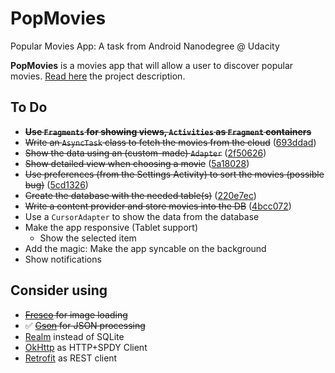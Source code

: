 # PopMovies
Popular Movies App: A task from Android Nanodegree @ Udacity

**PopMovies** is a movies app that will allow a user to discover popular movies. [Read here](https://docs.google.com/document/d/1gtXUu1nzLGWrGfVCD6tEA0YHoYA9UNyT2yByqjJemp8/pub?embedded=true) the project description.

## To Do
  - ~~**Use `Fragments` for showing views, `Activities` as `Fragment` containers**~~
  - ~~Write an `AsyncTask` class to fetch the movies from the cloud~~ ([693ddad](https://github.com/aziflaj/PopMovies/commit/693ddadc80d430f7e57565b65cc69672df7d5710))
  - ~~Show the data using an (custom-made) `Adapter`~~ ([2f50626](https://github.com/aziflaj/PopMovies/commit/2f506261d877c396d19bb1901fe50cb4d114d170))
  - ~~Show detailed view when choosing a movie~~ ([5a18028](https://github.com/aziflaj/PopMovies/commit/5a180281da7ee22b116e38aea6bb485fec411e7b))
  - ~~Use preferences (from the Settings Activity) to sort the movies (possible bug)~~ ([5cd1326](https://github.com/aziflaj/PopMovies/commit/5cd1326dcfb081cc60e09f92b7dd2c85d84337b8))
  - ~~Create the database with the needed table(s)~~ ([220e7ec](https://github.com/aziflaj/PopMovies/commit/220e7ec9fab80a8bfeaf5e1e5ff44491568d46b4))
  - ~~Write a content provider and store movies into the DB~~ ([4bcc072](https://github.com/aziflaj/PopMovies/commit/4bcc07269cc85e080f637910085f80a896aa2e14))
  - Use a `CursorAdapter` to show the data from the database
  - Make the app responsive (Tablet support)
    - Show the selected item
  - Add the magic: Make the app syncable on the background
  - Show notifications


## Consider using
  - ~~[Fresco](http://frescolib.org/) for image loading~~
  - :white_check_mark: ~~[Gson](https://github.com/google/gson) for JSON processing~~
  - [Realm](https://realm.io/docs/java) instead of SQLite
  - [OkHttp](http://square.github.io/okhttp/) as HTTP+SPDY Client
  - [Retrofit](http://square.github.io/retrofit/) as REST client
